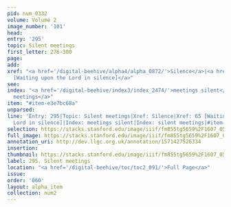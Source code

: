 ```yaml
---
pid: num_0332
volume: Volume 2
image_number: '101'
head: 
entry: '295'
topic: Silent meetings
first_letter: 276-300
page: 
add: 
xref: "<a href='/digital-beehive/alpha4/alpha_0872/'>Silence</a>|<a href='/digital-beehive/num1/num_0066/'>65
  [Waiting upon the Lord in silence]</a>"
see: 
index: "<a href='/digital-beehive/index3/index_2474/'>meetings silent</a>|<a href='/digital-beehive/index4/index_3708/'>silent
  meetings</a>"
item: "#item-e3e7bc68a"
unparsed: 
line: 'Entry: 295|Topic: Silent meetings|Xref: Silence|Xref: 65 [Waiting upon the
  Lord in silence]|Index: meetings silent|Index: silent meetings|#item-e3e7bc68a'
selection: https://stacks.stanford.edu/image/iiif/fm855tg5659%2F1607_0568/276,257,3064,421/full/0/default.jpg
full_image: https://stacks.stanford.edu/image/iiif/fm855tg5659%2F1607_0568/full/full/0/default.jpg
annotation_uri: http://dev.llgc.org.uk/annotation/1571427526334
insertion: 
thumbnail: https://stacks.stanford.edu/image/iiif/fm855tg5659%2F1607_0568/276,257,600,180/250,/0/default.jpg
label: 295. Silent meetings
location: "<a href='/digital-beehive/toc/toc2_091/'>Full Page</a>"
issue: 
order: '060'
layout: alpha_item
collection: num2
---
```

